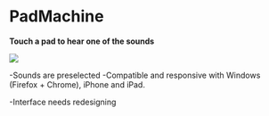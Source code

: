 # PadMachine

**Touch a pad to hear one of the sounds**

<img src="https://i.imgur.com/0GM75MW.jpg">

-Sounds are preselected
-Compatible and responsive with Windows (Firefox + Chrome), iPhone and iPad.

-Interface needs redesigning
